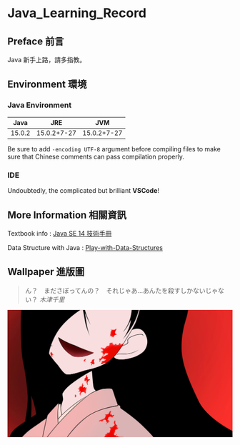 # Java_Learning_Record

## Preface  前言
Java 新手上路，請多指教。

## Environment  環境

### Java Environment

Java|JRE|JVM
-|:-:|-
15.0.2|15.0.2+7-27|15.0.2+7-27

Be sure to add `-encoding UTF-8` argument before compiling files to make sure that Chinese comments can pass compilation properly.

### IDE
Undoubtedly, the complicated but brilliant **VSCode**!

## More Information 相關資訊
Textbook info : [Java SE 14 技術手冊](http://books.gotop.com.tw/v_ACL059300)

Data Structure with Java : [Play-with-Data-Structures](https://github.com/liuyubobobo/Play-with-Data-Structures)

## Wallpaper  進版圖
> ん？　まださぼってんの？　それじゃあ...あんたを殺すしかないじゃない？ *木津千里*

![image](wallpaper416.jpg)

